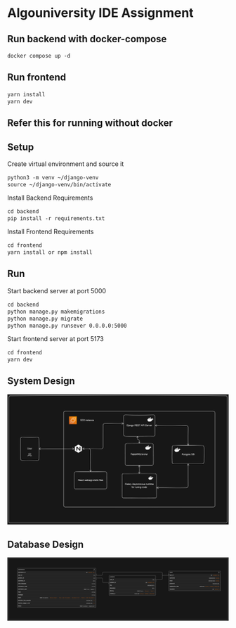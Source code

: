 # Algouniversity IDE Assignment

## Run backend with docker-compose
```
docker compose up -d
```
## Run frontend
```
yarn install
yarn dev
```


## Refer this for running without docker
## Setup

Create virtual environment and source it

```
python3 -m venv ~/django-venv
source ~/django-venv/bin/activate
```
Install Backend Requirements

```
cd backend
pip install -r requirements.txt
```

Install Frontend Requirements

```
cd frontend
yarn install or npm install
```

## Run

Start backend server at port 5000

```
cd backend
python manage.py makemigrations
python manage.py migrate
python manage.py runsever 0.0.0.0:5000

```

Start frontend server at port 5173

```
cd frontend
yarn dev
```

## System Design
![System Design](./images/system-design.png)

## Database Design
![Database Design](./images/db-design.png)
